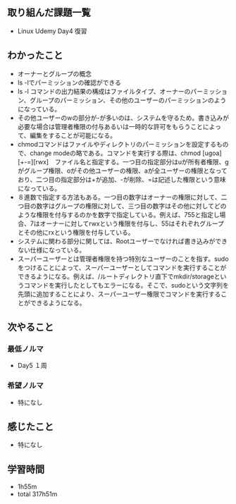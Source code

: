 ## 取り組んだ課題一覧
- Linux Udemy Day4 復習
## わかったこと
- オーナーとグループの概念
- ls -lでパーミッションの確認ができる
- ls -l コマンドの出力結果の構成はファイルタイプ、オーナーのパーミッション、グループのパーミッション、その他のユーザーのパーミッションのようになっている。
- その他ユーザーのwの部分が-が多いのは、システムを守るため。書き込みが必要な場合は管理者権限の付与あるいは一時的な許可をもらうことによって、編集をすることが可能になる。
- chmodコマンドはファイルやディレクトリのパーミッションを設定するもので、change modeの略である。コマンドを実行する際は、chmod [ugoa][+-=][rwx]　ファイル名と指定する。一つ目の指定部分はuが所有者権限、gがグループ権限、oがその他ユーザーの権限、aが全ユーザーの権限となっており、二つ目の指定部分は+が追加、-が削除、=は記述した権限という意味になっている。
- ８進数で指定する方法もある。一つ目の数字はオーナーの権限に対して、二つ目の数字はグループの権限に対して、三つ目の数字はその他に対してどのような権限を付与するのかを数字で指定している。例えば、755と指定し場合、7はオーナーに対してrwxという権限を付与し、55はそれぞれグループとその他にrxという権限を付与している。
- システムに関わる部分に関しては、Rootユーザーでなければ書き込みができない仕様になっている。
- スーパーユーザーとは管理者権限を持つ特別なユーザーのことを指す。sudoをつけることによって、スーパーユーザーとしてコマンドを実行することができるようになる。例えば、/ルートディレクトリ直下でmkdir/storageというコマンドを実行したとしてもエラーになる。そこで、sudoという文字列を先頭に追加することにより、スーパーユーザー権限でコマンドを実行することができるようになる。
## 次やること
### 最低ノルマ
- Day5 １周
### 希望ノルマ
- 特になし
## 感じたこと
- 特になし
## 学習時間
- 1h55m
- total 317h51m
